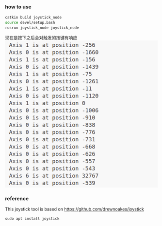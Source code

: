 ### how to use
```bash
catkin build joystick_node
source devel/setup.bash
rosrun joystick_node joystick_node
```


现在是按下之后会对触发的按键有响应
![alt text](image.png)

### reference
This joystick tool is based on https://github.com/drewnoakes/joystick

```
sudo apt install joystick
```